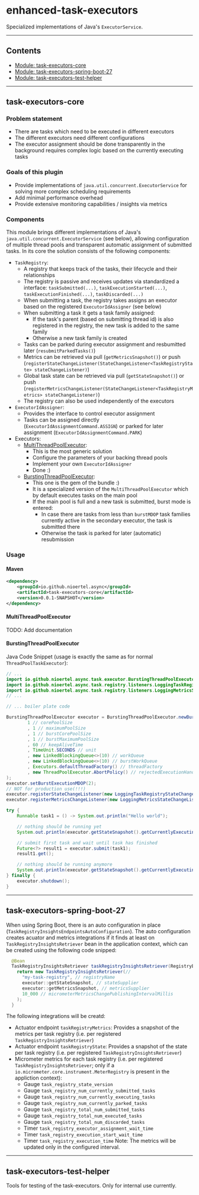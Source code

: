 # enhanced-task-executors
Specialized implementations of Java's `ExecutorService`.

----------------------------------------------------
## Contents
* [Module: task-executors-core](#task-executors-core)
* [Module: task-executors-spring-boot-27](#task-executors-spring-boot-27)
* [Module: task-executors-test-helper](#task-executors-test-helper)

----------------------------------------------------
## task-executors-core
### Problem statement
- There are tasks which need to be executed in different executors
- The different executors need different configurations
- The executor assignment should be done transparently in the background requires complex logic based on the currently executing tasks

### Goals of this plugin
- Provide implementations of `java.util.concurrent.ExecutorService` for solving more complex scheduling requirements
- Add minimal performance overhead
- Provide extensive monitoring capabilities / insights via metrics

### Components
This module brings different implementations of Java's `java.util.concurrent.ExecutorService` (see below), allowing configuration of multiple thread pools and transparent automatic assignment of submitted tasks. 
In its core the solution consists of the following components:
- `TaskRegistry`:
  - A registry that keeps track of the tasks, their lifecycle and their relationships
  - The registry is passive and receives updates via standardized a interface: `taskSubmitted(...)`, `taskExecutionStarted(...)`, `taskExecutionFinished(...)`, `taskDiscarded(...)`
  - When submitting a task, the registry takes assigns an executor based on the registered `ExecutorIdAssigner` (see below)
  - When submitting a task it gets a task family assigned:
    - If the task's parent (based on submitting thread id) is also registered in the registry, the new task is added to the same family
    - Otherwise a new task family is created
  - Tasks can be parked during executor assignment and resbumitted later (`resubmitParkedTasks()`)
  - Metrics can be retrieved via pull (`getMetricsSnapshot()`) or push (`registerStateChangeListener(StateChangeListener<TaskRegistryState> stateChangeListener)`)
  - Global task state can be retrieved via pull (`getStateSnapshot()`) or push (`registerMetricsChangeListener(StateChangeListener<TaskRegistryMetrics> stateChangeListener)`)
  - The registry can also be used independently of the executors
- `ExecutorIdAssigner`:
  - Provides the interface to control executor assignment
  - Tasks can be assigned directly (`ExecutorIdAssignmentCommand.ASSIGN`) or parked for later assignment (`ExecutorIdAssignmentCommand.PARK`)
- Executors:
  - [MultiThreadPoolExecutor](#MultiThreadPoolExecutor):
    - This is the most generic solution
    - Configure the parameters of your backing thread pools
    - Implement your own `ExecutorIdAssigner`
    - Done :)
  - [BurstingThreadPoolExecutor](#BurstingThreadPoolExecutor):
    - This one is the gem of the bundle :)
    - It is a specialized version of the `MultiThreadPoolExecutor` which by default executes tasks on the main pool
    - If the main pool is full and a new task is submitted, burst mode is entered:
      - In case there are tasks from less than `burstMDOP` task families currently active in the secondary executor, the task is submitted there
      - Otherwise the task is parked for later (automatic) resubmission

### Usage
#### Maven
```xml
<dependency>
    <groupId>io.github.nioertel.async</groupId>
    <artifactId>task-executors-core</artifactId>
    <version>0.0.1-SNAPSHOT</version>
</dependency>
```

#### MultiThreadPoolExecutor
TODO: Add documentation

#### BurstingThreadPoolExecutor
Java Code Snippet (usage is exactly the same as for normal `ThreadPoolTaskExecutor`):
```java
// ...
import io.github.nioertel.async.task.executor.BurstingThreadPoolExecutor;
import io.github.nioertel.async.task.registry.listeners.LoggingTaskRegistryStateChangeListener;
import io.github.nioertel.async.task.registry.listeners.LoggingMetricsStateChangeListener;
// ...

// ... boiler plate code

BurstingThreadPoolExecutor executor = BurstingThreadPoolExecutor.newBurstingThreadPoolExecutor(//
        1 // corePoolSize
        , 1 // maximumPoolSize
        , 1 // burstCorePoolSize
        , 1 // burstMaximumPoolSize
        , 60 // keepAliveTime
        , TimeUnit.SECONDS // unit
        , new LinkedBlockingQueue<>(10) // workQueue
        , new LinkedBlockingQueue<>(10) // burstWorkQueue
        , Executors.defaultThreadFactory() // threadFactory
        , new ThreadPoolExecutor.AbortPolicy() // rejectedExecutionHandler
);
executor.setBurstExecutionMDOP(2);
// NOT for production use(!!!)
executor.registerStateChangeListener(new LoggingTaskRegistryStateChangeListener());
executor.registerMetricsChangeListener(new LoggingMetricsStateChangeListener());

try {
    Runnable task1 = () -> System.out.println("Hello world");

    // nothing should be running yet
    System.out.println(executor.getStateSnapshot().getCurrentlyExecutingTasks());

    // submit first task and wait until task has finished
    Future<?> result1 = executor.submit(task1);
    result1.get();

    // nothing should be running anymore
    System.out.println(executor.getStateSnapshot().getCurrentlyExecutingTasks());
} finally {
    executor.shutdown();
}
```

----------------------------------------------------
## task-executors-spring-boot-27
When using Spring Boot, there is an auto configuration in place (`TaskRegistryInsightsEndpointsAutoConfiguration`).
The auto configuration creates acuator and metrics integrations if it finds at least on `TaskRegistryInsightsRetriever` bean in the application context, which can be created using the following code snipped:
```java
  @Bean
  TaskRegistryInsightsRetriever taskRegistryInsightsRetriever(RegistryBackedExecutorService executor) {
    return new TaskRegistryInsightsRetriever(//
      "my-task-registry", // registryName
      executor::getStateSnapshot, // stateSupplier
      executor::getMetricsSnapshot, // metricsSupplier
      10_000 // micrometerMetricsChangePublishingIntervalMillis
    );
  }
```

The following integrations will be creatd:
- Actuator endpoint `taskRegistryMetrics`: Provides a snapshot of the metrics per task registry (i.e. per registered `TaskRegistryInsightsRetriever`)
- Actuator endpoint `taskRegistryState`: Provides a snapshot of the state per task registry (i.e. per registered `TaskRegistryInsightsRetriever`)
- Micrometer metrics for each task registry (i.e. per registered `TaskRegistryInsightsRetriever`; only if a `io.micrometer.core.instrument.MeterRegistry` is present in the appliction context):
  - Gauge `task_registry_state_version`
  - Gauge `task_registry_num_currently_submitted_tasks`
  - Gauge `task_registry_num_currently_executing_tasks`
  - Gauge `task_registry_num_currently_parked_tasks`
  - Gauge `task_registry_total_num_submitted_tasks`
  - Gauge `task_registry_total_num_executed_tasks`
  - Gauge `task_registry_total_num_discarded_tasks`
  - Timer `task_registry_executor_assignment_wait_time`
  - Timer `task_registry_execution_start_wait_time`
  - Timer `task_registry_execution_time`
Note: The metrics will be updated only in the configured interval.

----------------------------------------------------
## task-executors-test-helper
Tools for testing of the task-executors. Only for internal use currently.
